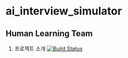ai_interview_simulator
======================
Human Learning Team
-------------------
1. 프로젝트 소개
[![Build Status](https://travis-ci.org/daegweon/ai_interview_simulator.svg?branch=master)](https://travis-ci.org/daegweon/ai_interview_simulator)
